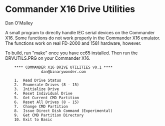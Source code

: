 # Commander X16 Drive Utilities
Dan O'Malley

A small program to directly handle IEC serial devices on the Commander X16. Some functions do not work properly in the Commander X16 emulator. The functions work on real FD-2000 and 1581 hardware, however.

To build, run "make" once you have cc65 installed. Then run the DRVUTILS.PRG on your Commander X16.


        **** COMMANDER X16 DRIVE UTILITIES v0.1 ****
                    dan@binarywonder.com

        1.  Read Drive Status
        2.  Enumerate Drives (8 - 15)
        3.  Initialize Drive
        4.  Reset Individual Drive
        5.  Get Current CMD Partition
        6.  Reset All Drives (8 - 15)
        7.  Change CMD Partition
        8.  Issue Direct Disk Command (Experimental)
        9.  Get CMD Partition Directory
        10. Exit to Basic

